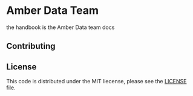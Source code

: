 # Amber Data Team
the handbook is the Amber Data team docs

## Contributing


## License
This code is distributed under the MIT liecense, please see the [LICENSE](LICENSE) file.